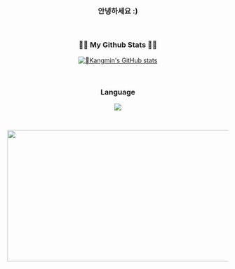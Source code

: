 <div align = center>

<h3> 안녕하세요 :) </h3>

  
</div>


&nbsp;
&nbsp;


<div align = center>
  
<h3>👩‍💻 My Github Stats 👩‍💻</h3>

[![Kangmin's GitHub stats](https://github-readme-stats.vercel.app/api?username=KangminNa&hide_title=true&show_icons=true&include_all_commits=true&disable_animations=true&theme=vue)](https://github.com/anuraghazra/github-readme-stats)

</div>
&nbsp;
&nbsp;


<div align = center>

  <h3>Language</h3>
  
  <a href="s">
  <img src="https://github-readme-stats.vercel.app/api/top-langs/?username=KangminNa&exclude_repo=dkssud8150.github.io&layout=compact&theme=tokyonight" />
</a>
</div>

&nbsp;
&nbsp;

<a href="https://github.com/devxb/gitanimals">
<img
  src="https://render.gitanimals.org/farms/KangminNa"
  width="600"
  height="300"
/>
</a>
